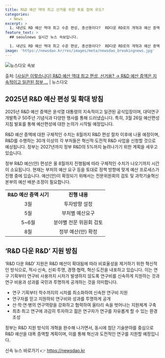```yaml
---
title: R&D 예산 역대 최고 선거를 위한 투표 참여 유도?
categories:
  - News
excerpt: >
  1. 내년도 RD 예산 역대 최고 수준 편성, 총선용이다?  RD다운 RD로의 개혁과 예산 증액은 윤석열 정…
feature_text: >
  ## seoulnews 실시간 뉴스 속보입니다.

  1. 내년도 RD 예산 역대 최고 수준 편성, 총선용이다?  RD다운 RD로의 개혁과 예산 증액은 윤석열 정…
image: 'https://newsdao.kr/res/images/meta/newsdao_breakingnews.jpg'
---
```


![뉴스다오 속보](https://newsdao.kr/res/images/meta/newsdao_breakingnews.jpg)

<p>출처: <a href="https://newsdao.kr/3526" rel="dofollow">[사실은 이렇습니다] R&D 예산 역대 최고 편성, 선거용? → R&D 예산 증액은 지속적이고 일관된 정부 …</a> | 뉴스다오</p>

<h2 data-ke-size="size26">2025년 R&D 예산 편성 및 확대 방침</h2>
2025년 R&D 예산 증액은 윤석열 대통령의 지속적이고 일관된 공식입장이며, 대덕연구개발특구 50주년 기념식과 다양한 행사를 통해 드러냈습니다. 특히, 3월 26일 예산편성지침 발표를 통해 예산편성에 대한 논의가 시작될 예정입니다.

<p data-ke-size="size16">R&D 예산 증액에 대한 구체적인 수치는 8월까지 R&D 편성 절차 이후에 나올 예정이며, R&D를 수행하는 30개 이상의 각 부처들은 혁신적·도전적 R&D 사업을 신청할 것으로 예상됩니다. 정부는 2027년까지 정부 R&D의 5%까지 늘려나가기 위한 계획을 세우고 있습니다.</p>

<p data-ke-size="size16">정부 R&D 예산(안) 편성은 올 8월까지 진행됨에 따라 구체적인 수치가 나오기까지 시간이 소요됩니다. 현재는 부처의 예산 요구 등을 토대로 정책 방향에 맞게 예산 프로세스가 진행 중에 있습니다. 예산(안)이 확정되기 위해서는 전문위원회의 검토 및 과학기술혁신본부의 예산 배분·조정이 필요합니다.</p>

<table>
	<tr>
		<td style="text-align: center; height: 17px;"><b>R&D 예산 증액 시기</b></td>
		<td style="text-align: center; height: 17px;"><b>진행 내용</b></td>
	</tr>
	<tr>
		<td style="text-align: center; height: 17px;">3월</td>
		<td style="text-align: center; height: 17px;">투자방향 설정</td>
	</tr>
	<tr>
		<td style="text-align: center; height: 17px;">5월</td>
		<td style="text-align: center; height: 17px;">부처별 예산요구</td>
	</tr>
	<tr>
		<td style="text-align: center; height: 17px;">5~6월</td>
		<td style="text-align: center; height: 17px;">분야별 전문 위원회 검토</td>
	</tr>
	<tr>
		<td style="text-align: center; height: 17px;">8월</td>
		<td style="text-align: center; height: 17px;">정부 예산(안) 확정</td>
	</tr>
</table>

<h2 data-ke-size="size26">‘R&D 다운 R&D’ 지원 방침</h2>
‘R&D 다운 R&D’ 지원은 R&D 예산이 확대됨에 따라 비효율성을 제거하기 위한 혁신적인 방식으로, 적시·신속, 신뢰·투명, 경쟁·협력, 혁신·도전을 내포하고 있습니다. 이는 연구 기획부터 연구비 사용까지 시차가 발생하지 않도록 연구비를 신속하게 지원하는 것과 연구 비용과 성과를 국민과 투명하게 공개하는 것을 의미합니다.

<ul>
	<li>연구 기획부터 착수까지의 시차를 최소화하여 신속한 연구비 지원</li>
	<li>연구자를 믿고 지원하되 연구비와 성과를 투명하게 공개</li>
	<li>산·학·연·병의 연구역량을 강화하고 협력하여 울타리 속을 벗어나는 지원체계 구축</li>
	<li>최초·최고 연구에 과감히 투자하고 젊은 연구자가 연구를 자유롭게 할 수 있는 환경 조성</li>
</ul>

<p data-ke-size="size16">정부는 R&D 지원 방식의 개혁을 완수해 나가면서, 동시에 첨단 기술분야를 중심으로 R&D 예산을 대폭 증액할 계획이며, 이를 통해 혁신과 도전적인 연구를 지원할 예정입니다.</p> 

신속 뉴스 바로가기 👉 <a href="https://newsdao.kr" rel="dofollow">https://newsdao.kr</a>


